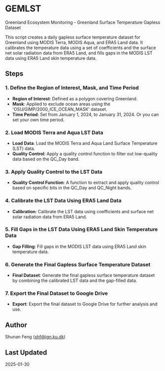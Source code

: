 # GEMLST
Greenland Ecosystem Monitoring - Greenland Surface Temperature Gapless Dataset

This script creates a daily gapless surface temperature dataset for Greenland using MODIS Terra, MODIS Aqua, and ERA5 Land data. It calibrates the temperature data using a set of coefficients and the surface net solar radiation data from ERA5 Land, and fills gaps in the MODIS LST data using ERA5 Land skin temperature data.

## Steps

### 1. Define the Region of Interest, Mask, and Time Period
- **Region of Interest**: Defined as a polygon covering Greenland.
- **Mask**: Applied to exclude ocean areas using the 'OSU/GIMP/2000_ICE_OCEAN_MASK' dataset.
- **Time Period**: Set from January 1, 2024, to January 31, 2024. Or you can set your own time period.

### 2. Load MODIS Terra and Aqua LST Data
- **Load Data**: Load the MODIS Terra and Aqua Land Surface Temperature (LST) data.
- **Quality Control**: Apply a quality control function to filter out low-quality data based on the QC_Day band.

### 3. Apply Quality Control to the LST Data
- **Quality Control Function**: A function to extract and apply quality control based on specific bits in the QC_Day and QC_Night bands.

### 4. Calibrate the LST Data Using ERA5 Land Data
- **Calibration**: Calibrate the LST data using coefficients and surface net solar radiation data from ERA5 Land.

### 5. Fill Gaps in the LST Data Using ERA5 Land Skin Temperature Data
- **Gap Filling**: Fill gaps in the MODIS LST data using ERA5 Land skin temperature data.

### 6. Generate the Final Gapless Surface Temperature Dataset
- **Final Dataset**: Generate the final gapless surface temperature dataset by combining the calibrated LST data and the gap-filled data.

### 7. Export the Final Dataset to Google Drive
- **Export**: Export the final dataset to Google Drive for further analysis and use.

## Author
Shunan Feng (shf@ign.ku.dk)

## Last Updated
2025-01-30